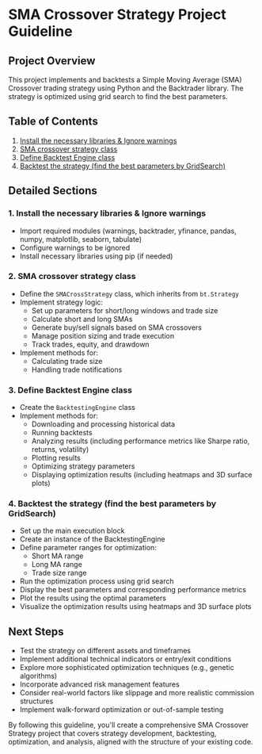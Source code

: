 # SMA Crossover Strategy Project Guideline

## Project Overview
This project implements and backtests a Simple Moving Average (SMA) Crossover trading strategy using Python and the Backtrader library. The strategy is optimized using grid search to find the best parameters.

## Table of Contents
1. [Install the necessary libraries & Ignore warnings](#1-install-the-necessary-libraries--ignore-warnings)
2. [SMA crossover strategy class](#2-sma-crossover-strategy-class)
3. [Define Backtest Engine class](#3-define-backtest-engine-class)
4. [Backtest the strategy (find the best parameters by GridSearch)](#4-backtest-the-strategy-find-the-best-parameters-by-gridsearch)

## Detailed Sections

### 1. Install the necessary libraries & Ignore warnings
- Import required modules (warnings, backtrader, yfinance, pandas, numpy, matplotlib, seaborn, tabulate)
- Configure warnings to be ignored
- Install necessary libraries using pip (if needed)

### 2. SMA crossover strategy class
- Define the `SMACrossStrategy` class, which inherits from `bt.Strategy`
- Implement strategy logic:
  - Set up parameters for short/long windows and trade size
  - Calculate short and long SMAs
  - Generate buy/sell signals based on SMA crossovers
  - Manage position sizing and trade execution
  - Track trades, equity, and drawdown
- Implement methods for:
  - Calculating trade size
  - Handling trade notifications

### 3. Define Backtest Engine class
- Create the `BacktestingEngine` class
- Implement methods for:
  - Downloading and processing historical data
  - Running backtests
  - Analyzing results (including performance metrics like Sharpe ratio, returns, volatility)
  - Plotting results
  - Optimizing strategy parameters
  - Displaying optimization results (including heatmaps and 3D surface plots)

### 4. Backtest the strategy (find the best parameters by GridSearch)
- Set up the main execution block
- Create an instance of the BacktestingEngine
- Define parameter ranges for optimization:
  - Short MA range
  - Long MA range
  - Trade size range
- Run the optimization process using grid search
- Display the best parameters and corresponding performance metrics
- Plot the results using the optimal parameters
- Visualize the optimization results using heatmaps and 3D surface plots

## Next Steps
- Test the strategy on different assets and timeframes
- Implement additional technical indicators or entry/exit conditions
- Explore more sophisticated optimization techniques (e.g., genetic algorithms)
- Incorporate advanced risk management features
- Consider real-world factors like slippage and more realistic commission structures
- Implement walk-forward optimization or out-of-sample testing

By following this guideline, you'll create a comprehensive SMA Crossover Strategy project that covers strategy development, backtesting, optimization, and analysis, aligned with the structure of your existing code.
